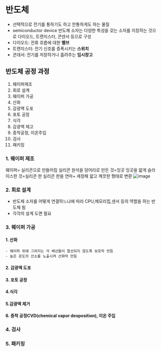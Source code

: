 # 반도체
- 선택적으로 전기를 통하기도 하고 안통하게도 하는 물질
- semiconductor device
반도체 소자는 다양한 특성을 갖는 소자를 지칭하는 것으로 다이오드, 트랜지스터, 콘덴서 등으로 구성
- 다이오드: 전류 흐름에 대한 **밸브**
- 트랜지스터: 전기 신호를 증폭시키는 **스위치**
- 콘데서: 전기를 저장하거나 흘려주는 **임시창고**

## 반도체 공정 과정
1. 웨이퍼제조
2. 회로 설계
3. 웨이퍼 가공
  1. 산화
  2. 감광액 도포
  3. 포토 공정
  4. 식각
  5. 감광액 제고
  6. 증착공정, 이온주입
4. 검사
5. 패키징


### 1. 웨이퍼 제조
웨이퍼= 실리콘으로 만들어짐
실리콘 원석을 덩어리로 만든 것=잉곳
잉곳을 얇게 슬라이스한 것=실리콘 판
실리콘 판을 연마+ 세정해 얇고 깨끗한 형태로 변환
![image](https://github.com/user-attachments/assets/31dcbbd6-8dc1-4e97-b364-e97f7f5bdcf3)

### 2. 회로 설계
- 반도체 소자를 어떻게 연결하느냐에 따라 CPU,메모리칩,센서 등의 역할을 하는 반도체 됨
- 각각의 설계 도면 필요


### 3. 웨이퍼 가공
#### 1. 산화
    - 웨이퍼 위에 그려지는 각 배선들이 합선되지 않도록 보호막 만듬
    - 높은 온도의 산소를 노출시켜 산화막 만듬

#### 2. 감광액 도포
#### 3. 포토 공정

#### 4.식각
#### 5.감광액 제거
#### 6. 증착 공정CVD(chemical vapor desposition), 이온 주입
### 4. 검사
### 5. 패키징
